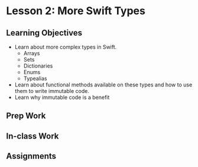 # Lesson 2: More Swift Types
## Learning Objectives
* Learn about more complex types in Swift.
  - Arrays
  - Sets
  - Dictionaries
  - Enums
  - Typealias
* Learn about functional methods available on these types and how to use them to write immutable code.
* Learn why immutable code is a benefit


## Prep Work

## In-class Work

## Assignments

